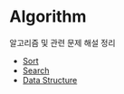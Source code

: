 # Algorithm
알고리즘 및 관련 문제 해설 정리

* [Sort](/Algorithm/Sort/README.md)
* [Search]()
* [Data Structure]()
